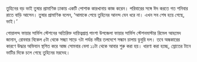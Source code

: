 তুহিনের বড় ভাই তুষার প্রামাণিক ঢাকায় একটি পোশাক কারখানায় কাজ করেন। পরিবারের সঙ্গে ঈদ করতে গত শনিবার রাতে বাড়ি আসেন। তুষার প্রামাণিক বলেন, ‘আমাকে পেয়ে তুহিনের আনন্দ যেন ধরে না। এখন সব শেষ হয়ে গেছে, ভাই।’

গোয়ালন্দ ফায়ার সার্ভিস স্টেশনের অতিরিক্ত দায়িত্বপ্রাপ্ত পাংশা উপজেলা ফায়ার সার্ভিস স্টেশনমাস্টার রিমেল আহমেদ জানান, রোববার বিকেল ৫টা থেকে সন্ধ্যা সাড়ে ৭টা পর্যন্ত নদীর তলদেশে সন্ধান চালায় ডুবুরি দল। তবে অন্ধকারের কারণে উদ্ধার অভিযান স্থগিত করে আজ সোমবার বেলা ১১টা থেকে আবার শুরু করা হয়। ধারণা করা হচ্ছে, স্রোতের টানে ভাটির দিকে চলে গেছে তুহিনের মরদেহ।
